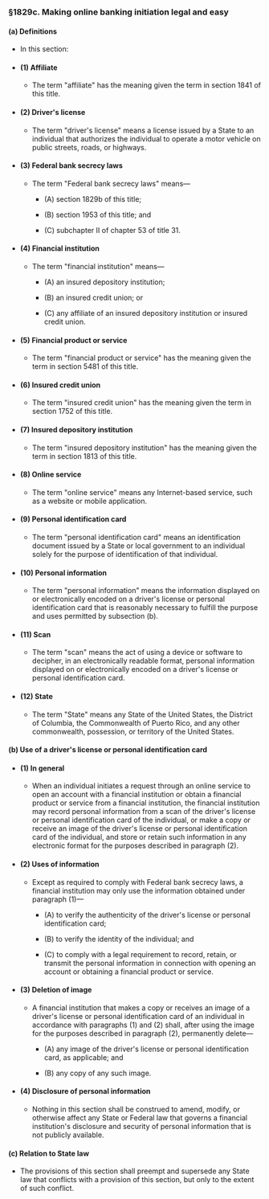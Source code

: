 ### §1829c. Making online banking initiation legal and easy
#### (a) Definitions
* In this section:

* #### (1) Affiliate
  * The term "affiliate" has the meaning given the term in section 1841 of this title.

* #### (2) Driver's license
  * The term "driver's license" means a license issued by a State to an individual that authorizes the individual to operate a motor vehicle on public streets, roads, or highways.

* #### (3) Federal bank secrecy laws
  * The term "Federal bank secrecy laws" means—

    * (A) section 1829b of this title;

    * (B) section 1953 of this title; and

    * (C) subchapter II of chapter 53 of title 31.

* #### (4) Financial institution
  * The term "financial institution" means—

    * (A) an insured depository institution;

    * (B) an insured credit union; or

    * (C) any affiliate of an insured depository institution or insured credit union.

* #### (5) Financial product or service
  * The term "financial product or service" has the meaning given the term in section 5481 of this title.

* #### (6) Insured credit union
  * The term "insured credit union" has the meaning given the term in section 1752 of this title.

* #### (7) Insured depository institution
  * The term "insured depository institution" has the meaning given the term in section 1813 of this title.

* #### (8) Online service
  * The term "online service" means any Internet-based service, such as a website or mobile application.

* #### (9) Personal identification card
  * The term "personal identification card" means an identification document issued by a State or local government to an individual solely for the purpose of identification of that individual.

* #### (10) Personal information
  * The term "personal information" means the information displayed on or electronically encoded on a driver's license or personal identification card that is reasonably necessary to fulfill the purpose and uses permitted by subsection (b).

* #### (11) Scan
  * The term "scan" means the act of using a device or software to decipher, in an electronically readable format, personal information displayed on or electronically encoded on a driver's license or personal identification card.

* #### (12) State
  * The term "State" means any State of the United States, the District of Columbia, the Commonwealth of Puerto Rico, and any other commonwealth, possession, or territory of the United States.

#### (b) Use of a driver's license or personal identification card
* #### (1) In general
  * When an individual initiates a request through an online service to open an account with a financial institution or obtain a financial product or service from a financial institution, the financial institution may record personal information from a scan of the driver's license or personal identification card of the individual, or make a copy or receive an image of the driver's license or personal identification card of the individual, and store or retain such information in any electronic format for the purposes described in paragraph (2).

* #### (2) Uses of information
  * Except as required to comply with Federal bank secrecy laws, a financial institution may only use the information obtained under paragraph (1)—

    * (A) to verify the authenticity of the driver's license or personal identification card;

    * (B) to verify the identity of the individual; and

    * (C) to comply with a legal requirement to record, retain, or transmit the personal information in connection with opening an account or obtaining a financial product or service.

* #### (3) Deletion of image
  * A financial institution that makes a copy or receives an image of a driver's license or personal identification card of an individual in accordance with paragraphs (1) and (2) shall, after using the image for the purposes described in paragraph (2), permanently delete—

    * (A) any image of the driver's license or personal identification card, as applicable; and

    * (B) any copy of any such image.

* #### (4) Disclosure of personal information
  * Nothing in this section shall be construed to amend, modify, or otherwise affect any State or Federal law that governs a financial institution's disclosure and security of personal information that is not publicly available.

#### (c) Relation to State law
* The provisions of this section shall preempt and supersede any State law that conflicts with a provision of this section, but only to the extent of such conflict.
